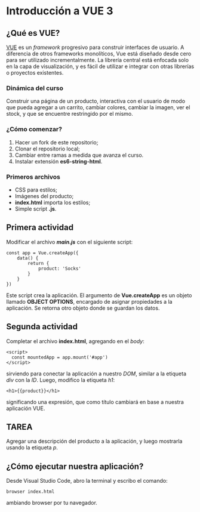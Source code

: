 # Introducción a VUE 3

## ¿Qué es VUE?

<a href="https://vuejs.org/">VUE</a> es un _framework_ progresivo para construir interfaces de usuario. A diferencia de otros frameworks monolíticos, Vue está diseñado desde cero para ser utilizado incrementalmente. La librería central está enfocada solo en la capa de visualización, y es fácil de utilizar e integrar con otras librerías o proyectos existentes.

### Dinámica del curso

Construir una página de un producto, interactiva con el usuario de modo que pueda agregar a un carrito, cambiar colores, cambiar la imagen, ver el stock, y que se encuentre restringido por el mismo.

### ¿Cómo comenzar?

1. Hacer un fork de este repositorio;
2. Clonar el repositorio local;
3. Cambiar entre ramas a medida que avanza el curso.
4. Instalar extensión **es6-string-html**.

### Primeros archivos

* CSS para estilos;
* Imágenes del producto;
* **index.html** importa los estilos;
* Simple script **.js**.

## Primera actividad

Modificar el archivo ***main.js*** con el siguiente script:

```
const app = Vue.createApp({
    data() {
        return {
            product: 'Socks'
        }
    }
})
```

Este script crea la aplicación. El argumento de **Vue.createApp** es un objeto llamado **OBJECT OPTIONS**, encargado de asignar propiedades a la aplicación. Se retorna otro objeto donde se guardan los datos.

## Segunda actividad

Completar el archivo **index.html**, agregando en el _body_:

```
<script>
  const mountedApp = app.mount('#app')
</script>
```

sirviendo para conectar la aplicación a nuestro _DOM_, similar a la etiqueta _div_ con la _ID_.
Luego, modifico la etiqueta _h1_:

```
<h1>{{product}}</h1>
```

significando una expresión, que como título cambiará en base a nuestra aplicación VUE.

## TAREA

Agregar una descripción del producto a la aplicación, y luego mostrarla usando la etiqueta _p_.

## ¿Cómo ejecutar nuestra aplicación?

Desde Visual Studio Code, abro la terminal y escribo el comando:

```
browser index.html
```

ambiando browser por tu navegador.